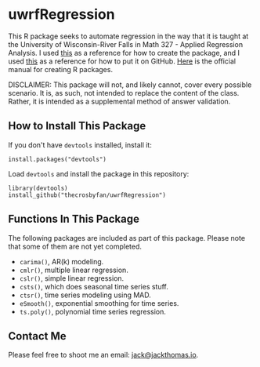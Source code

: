 # uwrfRegression

This R package seeks to automate regression in the way that it is taught at the University of Wisconsin-River Falls in Math 327 - Applied Regression Analysis. I used [this](https://hilaryparker.com/2014/04/29/writing-an-r-package-from-scratch/) as a reference for how to create the package, and I used [this](http://kbroman.org/pkg_primer/pages/github.html) as a reference for how to put it on GitHub. [Here](https://cran.r-project.org/doc/manuals/R-exts.html) is the official manual for creating R packages.

DISCLAIMER: This package will not, and likely cannot, cover every possible scenario. It is, as such, not intended to replace the content of the class. Rather, it is intended as a supplemental method of answer validation.

## How to Install This Package

If you don't have ``devtools`` installed, install it:

    install.packages("devtools")

Load ``devtools`` and install the package in this repository:

    library(devtools)
    install_github("thecrosbyfan/uwrfRegression")

## Functions In This Package

The following packages are included as part of this package. Please note that some of them are not yet completed.

- ``carima()``, AR(k) modeling.
- ``cmlr()``, multiple linear regression.
- ``cslr()``, simple linear regression.
- ``csts()``, which does seasonal time series stuff.
- ``ctsr()``, time series modeling using MAD.
- ``eSmooth()``, exponential smoothing for time series.
- ``ts.poly()``, polynomial time series regression.

## Contact Me

Please feel free to shoot me an email: [jack@jackthomas.io](mailto:jack@jackthomas.io).
